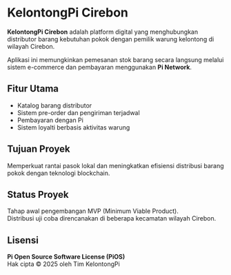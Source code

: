 # KelontongPi Cirebon

**KelontongPi Cirebon** adalah platform digital yang menghubungkan distributor barang kebutuhan pokok dengan pemilik warung kelontong di wilayah Cirebon.

Aplikasi ini memungkinkan pemesanan stok barang secara langsung melalui sistem e-commerce dan pembayaran menggunakan **Pi Network**.

## Fitur Utama
- Katalog barang distributor
- Sistem pre-order dan pengiriman terjadwal
- Pembayaran dengan Pi
- Sistem loyalti berbasis aktivitas warung

## Tujuan Proyek
Memperkuat rantai pasok lokal dan meningkatkan efisiensi distribusi barang pokok dengan teknologi blockchain.

## Status Proyek
Tahap awal pengembangan MVP (Minimum Viable Product).  
Distribusi uji coba direncanakan di beberapa kecamatan wilayah Cirebon.

## Lisensi
**Pi Open Source Software License (PiOS)**  
Hak cipta © 2025 oleh Tim KelontongPi
